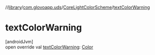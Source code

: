 //[library](../../../index.md)/[com.glovoapp.uds](../index.md)/[CoreLightColorScheme](index.md)/[textColorWarning](text-color-warning.md)

# textColorWarning

[androidJvm]\
open override val [textColorWarning](text-color-warning.md): [Color](https://developer.android.com/reference/kotlin/androidx/compose/ui/graphics/Color.html)
